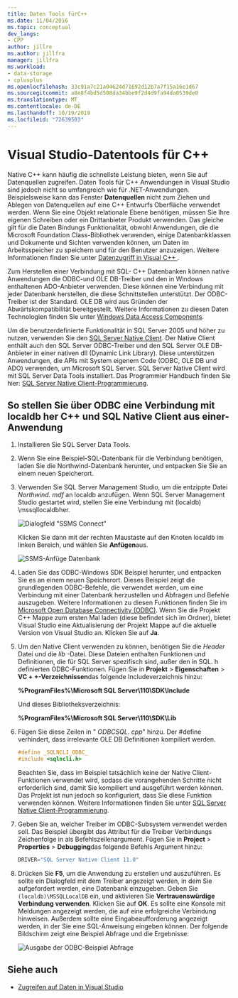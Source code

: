 ```yaml
---
title: Daten Tools fürC++
ms.date: 11/04/2016
ms.topic: conceptual
dev_langs:
- CPP
author: jillre
ms.author: jillfra
manager: jillfra
ms.workload:
- data-storage
- cplusplus
ms.openlocfilehash: 33c91a7c21a04624d71692d12b7a7f15a16e1d67
ms.sourcegitcommit: a8e8f4bd5d508da34bbe9f2d4d9fa94da0539de0
ms.translationtype: MT
ms.contentlocale: de-DE
ms.lasthandoff: 10/19/2019
ms.locfileid: "72639503"
---
```

# <a name="visual-studio-data-tools-for-c"></a>Visual Studio-Datentools für C++

Native C++ kann häufig die schnellste Leistung bieten, wenn Sie auf Datenquellen zugreifen. Daten Tools für C++ Anwendungen in Visual Studio sind jedoch nicht so umfangreich wie für .NET-Anwendungen. Beispielsweise kann das Fenster **Datenquellen** nicht zum Ziehen und Ablegen von Datenquellen auf eine C++ Entwurfs Oberfläche verwendet werden. Wenn Sie eine Objekt relationale Ebene benötigen, müssen Sie Ihre eigenen Schreiben oder ein Drittanbieter Produkt verwenden. Das gleiche gilt für die Daten Bindungs Funktionalität, obwohl Anwendungen, die die Microsoft Foundation Class-Bibliothek verwenden, einige Datenbankklassen und Dokumente und Sichten verwenden können, um Daten im Arbeitsspeicher zu speichern und für den Benutzer anzuzeigen. Weitere Informationen finden Sie unter [Datenzugriff in Visual C++ ](/cpp/data/data-access-in-cpp).

Zum Herstellen einer Verbindung mit SQL- C++ Datenbanken können native Anwendungen die ODBC-und OLE DB-Treiber und den in Windows enthaltenen ADO-Anbieter verwenden. Diese können eine Verbindung mit jeder Datenbank herstellen, die diese Schnittstellen unterstützt. Der ODBC-Treiber ist der Standard. OLE DB wird aus Gründen der Abwärtskompatibilität bereitgestellt. Weitere Informationen zu diesen Daten Technologien finden Sie unter [Windows Data Access Components](/previous-versions/windows/desktop/ms692897(v=vs.85)).

Um die benutzerdefinierte Funktionalität in SQL Server 2005 und höher zu nutzen, verwenden Sie den [SQL Server Native Client](/sql/relational-databases/native-client/sql-server-native-client). Der Native Client enthält auch den SQL Server ODBC-Treiber und den SQL Server OLE DB-Anbieter in einer nativen dll (Dynamic Link Library). Diese unterstützen Anwendungen, die APIs mit System eigenem Code (ODBC, OLE DB und ADO) verwenden, um Microsoft SQL Server. SQL Server Native Client wird mit SQL Server Data Tools installiert. Das Programmier Handbuch finden Sie hier: [SQL Server Native Client-Programmierung](/sql/relational-databases/native-client/sql-server-native-client-programming).

## <a name="to-connect-to-localdb-through-odbc-and-sql-native-client-from-a-c-application"></a>So stellen Sie über ODBC eine Verbindung mit localdb her C++ und SQL Native Client aus einer-Anwendung

1. Installieren Sie SQL Server Data Tools.

2. Wenn Sie eine Beispiel-SQL-Datenbank für die Verbindung benötigen, laden Sie die Northwind-Datenbank herunter, und entpacken Sie Sie an einem neuen Speicherort.

3. Verwenden Sie SQL Server Management Studio, um die entzippte Datei *Northwind. mdf* an localdb anzufügen. Wenn SQL Server Management Studio gestartet wird, stellen Sie eine Verbindung mit (localdb) \mssqllocaldbher.

   ![Dialogfeld "SSMS Connect"](../data-tools/media/raddata-ssms-connect-dialog.png)

   Klicken Sie dann mit der rechten Maustaste auf den Knoten localdb im linken Bereich, und wählen Sie **Anfügen**aus.

   ![SSMS-Anfüge Datenbank](../data-tools/media/raddata-ssms-attach-database.png)

4. Laden Sie das ODBC-Windows SDK Beispiel herunter, und entpacken Sie es an einem neuen Speicherort. Dieses Beispiel zeigt die grundlegenden ODBC-Befehle, die verwendet werden, um eine Verbindung mit einer Datenbank herzustellen und Abfragen und Befehle auszugeben. Weitere Informationen zu diesen Funktionen finden Sie im [Microsoft Open Database Connectivity (ODBC)](/sql/odbc/microsoft-open-database-connectivity-odbc). Wenn Sie die Projekt C++ Mappe zum ersten Mal laden (diese befindet sich im Ordner), bietet Visual Studio eine Aktualisierung der Projekt Mappe auf die aktuelle Version von Visual Studio an. Klicken Sie auf **Ja**.

5. Um den Native Client verwenden zu können, benötigen Sie die *Header* Datei und die *lib* -Datei. Diese Dateien enthalten Funktionen und Definitionen, die für SQL Server spezifisch sind, außer den in SQL. h definierten ODBC-Funktionen. Fügen Sie in **Projekt**  > **Eigenschaften**  > **VC + +-Verzeichnissen**das folgende Includeverzeichnis hinzu:

   **%ProgramFiles%\Microsoft SQL Server\110\SDK\Include**

   Und dieses Bibliotheksverzeichnis:

   **%ProgramFiles%\Microsoft SQL Server\110\SDK\Lib**

6. Fügen Sie diese Zeilen in " *ODBCSQL. cpp*" hinzu. Der #define verhindert, dass irrelevante OLE DB Definitionen kompiliert werden.

   ```cpp
   #define _SQLNCLI_ODBC_
   #include <sqlncli.h>
   ```

    Beachten Sie, dass im Beispiel tatsächlich keine der Native Client-Funktionen verwendet wird, sodass die vorangehenden Schritte nicht erforderlich sind, damit Sie kompiliert und ausgeführt werden können. Das Projekt ist nun jedoch so konfiguriert, dass Sie diese Funktion verwenden können. Weitere Informationen finden Sie unter [SQL Server Native Client-Programmierung](/sql/relational-databases/native-client/sql-server-native-client).

7. Geben Sie an, welcher Treiber im ODBC-Subsystem verwendet werden soll. Das Beispiel übergibt das Attribut für die Treiber Verbindungs Zeichenfolge in als Befehlszeilenargument. Fügen Sie in **Project**  > **Properties**  > **Debugging**das folgende Befehls Argument hinzu:

   ```cpp
   DRIVER="SQL Server Native Client 11.0"
   ```

8. Drücken Sie **F5**, um die Anwendung zu erstellen und auszuführen. Es sollte ein Dialogfeld mit dem Treiber angezeigt werden, in dem Sie aufgefordert werden, eine Datenbank einzugeben. Geben Sie `(localdb)\MSSQLLocalDB` ein, und aktivieren Sie **Vertrauenswürdige Verbindung verwenden**. Klicken Sie auf **OK**. Es sollte eine Konsole mit Meldungen angezeigt werden, die auf eine erfolgreiche Verbindung hinweisen. Außerdem sollte eine Eingabeaufforderung angezeigt werden, in der Sie eine SQL-Anweisung eingeben können. Der folgende Bildschirm zeigt eine Beispiel Abfrage und die Ergebnisse:

   ![Ausgabe der ODBC-Beispiel Abfrage](../data-tools/media/raddata-odbc-sample-query-output.png)

## <a name="see-also"></a>Siehe auch

- [Zugreifen auf Daten in Visual Studio](../data-tools/accessing-data-in-visual-studio.md)